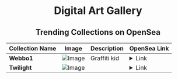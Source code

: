 <div align="center">

# Digital Art Gallery

## Trending Collections on OpenSea

| Collection Name                       | Image                                                                                     | Description                       | OpenSea Link                                                                                          |
|---------------------------------------|-------------------------------------------------------------------------------------------|-----------------------------------|--------------------------------------------------------------------------------------------------------|
| **Webbo1** | ![Image](https://i.seadn.io/s/raw/files/26309a2debe42843a493e6cbfeb5c1f8.jpg?w=500&auto=format?w=200&auto=format) | Graffiti kid | <details><summary>Link</summary>[Webbo1](https://opensea.io/collection/webbo1-1)</details> |
| **Twilight** | ![Image](https://i.seadn.io/s/raw/files/f613a9fb5a15aae1900d8af18017fb7c.jpg?w=500&auto=format?w=200&auto=format) |  | <details><summary>Link</summary>[Twilight](https://opensea.io/collection/twilight-32)</details> |

</div>